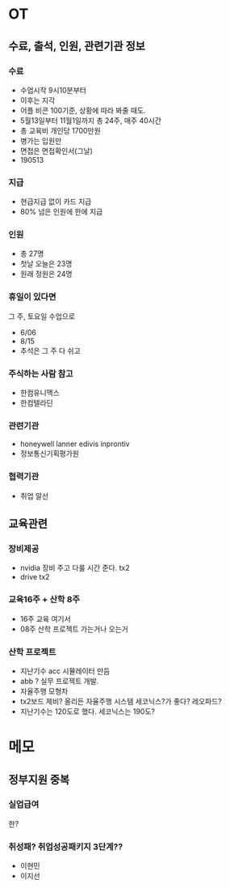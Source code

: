 # OT

## 수료, 출석, 인원, 관련기관 정보
### 수료
* 수업시작 9시10분부터
* 이후는 지각
* 어플 비콘 100기준, 상황에 따라 봐줄 때도.
* 5월13일부터 11월1일까지 총 24주, 매주 40시간
* 총 교육비 개인당 1700만원
* 병가는 입원만
* 면접은 면접확인서(그날)
* 190513


### 지급
* 현급지급 없이 카드 지급
* 80% 넘은 인원에 한에 지급


### 인원
* 총 27명
* 첫날 오늘은 23명
* 원래 정원은 24명


### 휴일이 있다면
그 주, 토요일 수업으로
* 6/06
* 8/15
* 추석은 그 주 다 쉬고


### 주식하는 사람 참고
* 한컴유니맥스
* 한컴텔라딘


### 관련기관
* honeywell lanner edivis inprontiv
* 정보통신기획평가원

### 협력기관
* 취업 알선


## 교육관련
### 장비제공
* nvidia 장비 주고 다룰 시간 준다. tx2
* drive tx2


### 교육16주 + 산학 8주
* 16주 교육 여기서
* 08주 산학 프로젝트 가는거나 오는거


### 산학 프로젝트
* 지난기수 acc 시뮬레이터 만듬
* abb ? 실무 프로젝트 개발.
* 자율주행 모형차 
* tx2보드 제비? 올리든 자율주행 시스템  세코닉스?가 좋다? 레오파드?
* 지난기수는 120도로 했다. 세코닉스는 190도?


# 메모
## 정부지원 중복
### 실업급여
한?
### 취성패? 취업성공패키지 3단계?? 
* 이현민
* 이지선
